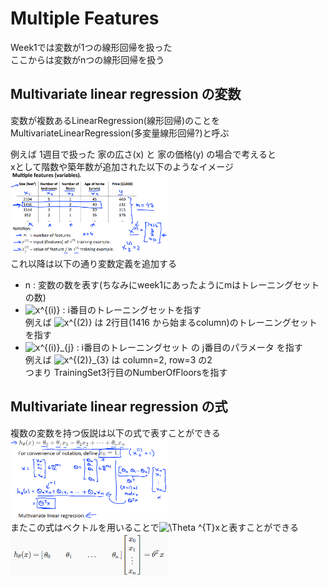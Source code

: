 # Multiple Features
Week1では変数が1つの線形回帰を扱った  
ここからは変数がnつの線形回帰を扱う

## Multivariate linear regression の変数
変数が複数あるLinearRegression(線形回帰)のことを  
MultivariateLinearRegression(多変量線形回帰?)と呼ぶ  

例えば 1週目で扱った 家の広さ(x) と 家の価格(y) の場合で考えると  
xとして階数や築年数が追加された以下のようなイメージ  
<img src="../../img/02_01_multiple_features.png" width=50%>  
これ以降は以下の通り変数定義を追加する
* n : 変数の数を表す(ちなみにweek1にあったようにmはトレーニングセットの数)
* <img src="https://latex.codecogs.com/gif.latex?x^{(i)}" title="x^{(i)}" /> : i番目のトレーニングセットを指す  
  例えば <img src="https://latex.codecogs.com/gif.latex?x^{(2)}" title="x^{(2)}" /> は 2行目(1416 から始まるcolumn)のトレーニングセットを指す
* <img src="https://latex.codecogs.com/gif.latex?x^{(i)}_{j}" title="x^{(i)}_{j}" /> : i番目のトレーニングセット の j番目のパラメータ を指す  
  例えば <img src="https://latex.codecogs.com/gif.latex?x^{(2)}_{3}" title="x^{(2)}_{3}" /> は column=2, row=3 の2  
  つまり TrainingSet3行目のNumberOfFloorsを指す

## Multivariate linear regression の式
複数の変数を持つ仮説は以下の式で表すことができる
<img src="../../img/02_01_multiple_features_algorithm.png" width=50%>  
またこの式はベクトルを用いることで<img src="https://latex.codecogs.com/gif.latex?\Theta&space;^{T}x" title="\Theta ^{T}x" />と表すことができる
<img src="../../img/02_01_multiple_features_vectorization.png" width=50%>  
